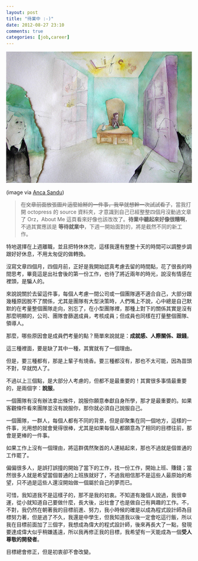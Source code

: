 ```yaml
---
layout: post
title: "待業中 :-)"
date: 2012-08-27 23:10
comments: true
categories: [job,career]
---
```


![image](/images/901911238520281.jpg)

(image via [Anca Sandu](http://www.behance.net/gallery/The-Big-Deal/204395))


>~~在文章前面放張圖片這麼給掰的一件事，我早就想幹一次試試看了~~，當我打開 octopress 的 source 資料夾，才意識到自己已經整整四個月沒動過文章了 Orz，About Me 這頁看來好像也該改改了。**待業中聽起來好像很糟啊**，不過其實應該是 **等待就業中**，下週一開始面對的，將是截然不同的新工作。

特地選擇在上週離職，並且把特休休完，這樣我還有整整十天的時間可以調整步調跟好好休息，不用太匆促的做轉換。

沒寫文章四個月，四個月前，正好是我開始認真考慮去留的時間點，花了很長的時間思考，畢竟這是出社會後的第一份工作，也待了將近兩年的時光，說沒有情感在裡頭，是騙人的。

來說說關於去留這件事，每個人考慮一間公司或一個團隊適不適合自己，大部分跟幾種原因脫不了關係，尤其是團隊有大型決策時，人們嘴上不說，心中總是自己默默的在考量整個團隊走向，別忘了，在小型團隊裡，那種上對下的關係其實是沒有那麼明顯的，公司、團隊會篩選成員，考核成員；但成員也同樣在打量整個團隊、領導人。

<!-- more -->

那麼，哪些原因會是成員們考量的點？簡單來說就是：**成就感、人際關係、跟錢**。

這三種裡面，要是缺了其中一種，其實就有了一個理由。

但是，要三種都有，那是上輩子有燒香。要三種都沒有，那也不太可能，因為苗頭不對，早就閃人了。

不過以上三個點，是大部分人考慮的，但都不是最重要的！其實很多事情最重要的，是兩個字：**說服**。

一個團隊有沒有辦法拿出條件，說服你願意奉獻自身所學，那才是最重要的。如果客觀條件看來團隊並沒有說服你，那你就必須自己說服自己。

一個團隊，一群人，每個人都有不同的背景，但是卻聚集在同一個地方，這樣的一件事，光用想的就會覺得很棒，尤其是如果每個人都願意為了相同的目標往前，那會是更棒的一件事。

如果工作上沒有一個理由，將這群偶然聚首的人連結起來，那也不過就是個普通的工作罷了。

偏偏很多人，是誤打誤撞的開始了當下的工作，找一份工作，開始上班、賺錢；當然很多人就是希望當個普通的上班族就好了，不過我相信那不是這些人最原始的希望，只不過是這些人還沒開始做一個屬於自己的夢而已。

可惜，我知道我不是這樣子的，那不是我的初衷。不知道有幾個人說過，我很幸運，從小就知道自己要做什麼，長大後，出社會了也是做自己有興趣的工作。不，不對，我仍然在朝著我的目標前進、努力，我小時候的確是以成為程式設計師為目標努力著，但是過了不久，我還是中學生，但我知道我以後一定會吃這行飯，所以我在目標前面加了三個字，我想成為偉大的程式設計師，後來再長大了一點，發現要達成偉大似乎稍嫌遙遠，所以我再修正我的目標，我希望有一天能成為一個**受人尊敬的開發者**。

目標總會修正，但是初衷卻不會改變。
